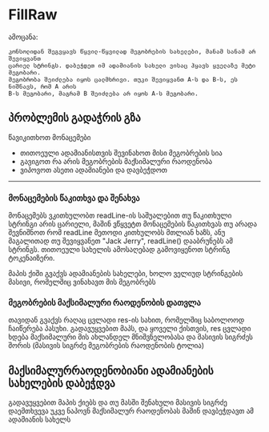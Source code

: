 # FillRaw

ამოცანა:
```
კონსოლიდან შეგვყავს წყვილ-წყვილად მეგობრების სახელები, მანამ სანამ არ შევიყვანთ
ცარიელ სტრინგს. დაბეჭდეთ იმ ადამიანის სახელი ვისაც ჰყავს ყველაზე მეტი მეგობარი.
მეგობრობა შეიძლება იყოს ცალმხრივი. თუკი შევიყვანთ A-ს და B-ს, ეს ნიშნავს, რომ A არის
B-ს მეგობარი, მაგრამ B შეიძლება არ იყოს A-ს მეგობარი.
```

## პრობლემის გადაჭრის გზა

წავიკითხოთ მონაცემები
* თითოეული ადამიანისთვის შევინახოთ მისი მეგობრების სია
* გავიგოთ რა არის მეგობრების მაქსიმალური რაოდენობა
* ვიპოვოთ ასეთი ადამიანები და დავბეჭდოთ

---

### მონაცემების წაკითხვა და შენახვა
მონაცემებს ვკითხულობთ readLine-ის საშუალებით
თუ წაკითხული სტრინგი არის ცარიელი, მაშინ ვწყვეტთ მონაცემების წაკითხვას
თუ არადა შევნიშნოთ რომ readLine მეთოდი კითხულობს მთლიან ხაზს, ანუ მაგალითად თუ შევიყვანეთ
"Jack Jerry", readLine() დააბრუნებს ამ სტრინგს. თითოეული სახელის ამოსაღებად გამოვიყენოთ
სტრინგ ტოკენაიზერი.

მაპის ქიში გვაქვს ადამიანების სახელები, ხოლო ველიუდ სტრინგების მასივი, რომელშიც
ვინახავთ მის მეგობრებს

### მეგობრების მაქსიმალური რაოდენობის დათვლა
თავიდან გვაქვს რაღაც ცვლადი res-ის სახით, რომელშიც საბოლოოდ ჩაიწერება პასუხი.
გადავუყვებით მაპს, და ყოველი ქისთვის, res ცვლადი ხდება მაქსიმალური
მის ახლანდელ მნიშვნელობასა და მასივის სიგრძეს შორის (მასივის სიგრძე მეგობრების რაოდენობის ტოლია)

## მაქსიმალურრაოდენობიანი ადამიანების სახელების დაბეჭდვა
გადავუყვებით მაპის ქიებს და თუ მასში შენახული მასივის სიგრძე დაემთხვევა უკვე ნაპოვნ მაქსიმალურ
რაოდენობას მაშინ დავბეჭდავთ ამ ადამიანის სახელს




